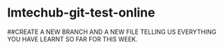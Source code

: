# lmtechub-git-test-online


##CREATE A NEW BRANCH AND A NEW FILE TELLING US EVERYTHING YOU HAVE LEARNT SO FAR FOR THIS WEEK.